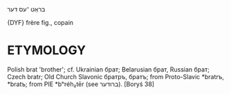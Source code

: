 בראַט
־עס
דער

{DYF}
frère fig., copain

ETYMOLOGY
===========
Polish brat 'brother'; cf. Ukrainian брат; Belarusian брат, Russian брат; Czech bratr; Old Church Slavonic братръ, братъ; from Proto-Slavic *bratrъ, *bratъ; from PIE *bʰréh₂tēr (see ברודער).
[Boryś 38]